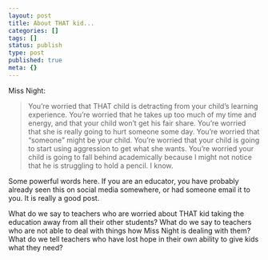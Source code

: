 ```yaml
---
layout: post
title: About THAT kid...
categories: []
tags: []
status: publish
type: post
published: true
meta: {}
---
```


Miss Night:


>You’re worried that THAT child is detracting from your child’s learning experience. You’re worried that he takes up too much of my time and energy, and that your child won’t get his fair share. You’re worried that she is really going to hurt someone some day. You’re worried that “someone” might be your child. You’re worried that your child is going to start using aggression to get what she wants. You’re worried your child is going to fall behind academically because I might not notice that he is struggling to hold a pencil. I know.



Some powerful words here. If you are an educator, you have probably already seen this on social media somewhere, or had someone email it to you. It is really a good post.


What do we say to teachers who are worried about THAT kid taking the education away from all their other students? What do we say to teachers who are not able to deal with things how Miss Night is dealing with them? What do we tell teachers who have lost hope in their own ability to give kids what they need?

